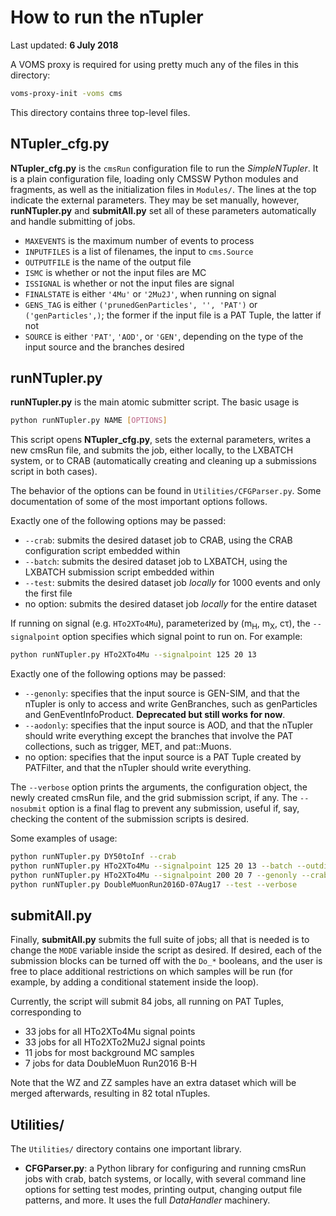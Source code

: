 # How to run the nTupler

Last updated: **6 July 2018**

A VOMS proxy is required for using pretty much any of the files in this directory:
```bash
voms-proxy-init -voms cms
```

This directory contains three top-level files.

## NTupler_cfg.py

**NTupler_cfg.py** is the `cmsRun` configuration file to run the _SimpleNTupler_. It is a plain configuration file, loading only CMSSW Python modules and fragments, as well as the initialization files in `Modules/`. The lines at the top indicate the external parameters. They may be set manually, however, **runNTupler.py** and **submitAll.py** set all of these parameters automatically and handle submitting of jobs.
  * `MAXEVENTS` is the maximum number of events to process
  * `INPUTFILES` is a list of filenames, the input to `cms.Source`
  * `OUTPUTFILE` is the name of the output file
  * `ISMC` is whether or not the input files are MC
  * `ISSIGNAL` is whether or not the input files are signal
  * `FINALSTATE` is either `'4Mu'` or `'2Mu2J'`, when running on signal
  * `GENS_TAG` is either `('prunedGenParticles', '', 'PAT')` or `('genParticles',)`; the former if the input file is a PAT Tuple, the latter if not
  * `SOURCE` is either `'PAT'`, `'AOD'`, or `'GEN'`, depending on the type of the input source and the branches desired

## runNTupler.py

**runNTupler.py** is the main atomic submitter script. The basic usage is

```bash
python runNTupler.py NAME [OPTIONS]
```

This script opens **NTupler_cfg.py**, sets the external parameters, writes a new cmsRun file, and submits the job, either locally, to the LXBATCH system, or to CRAB (automatically creating and cleaning up a submissions script in both cases).

The behavior of the options can be found in `Utilities/CFGParser.py`. Some documentation of some of the most important options follows.

Exactly one of the following options may be passed:
  * `--crab`: submits the desired dataset job to CRAB, using the CRAB configuration script embedded within
  * `--batch`: submits the desired dataset job to LXBATCH, using the LXBATCH submission script embedded within
  * `--test`: submits the desired dataset job *locally* for 1000 events and only the first file
  * no option: submits the desired dataset job *locally* for the entire dataset

If running on signal (e.g. `HTo2XTo4Mu`), parameterized by (m<sub>H</sub>, m<sub>X</sub>, c&tau;), the `--signalpoint` option specifies which signal point to run on. For example:

```bash
python runNTupler.py HTo2XTo4Mu --signalpoint 125 20 13
```

Exactly one of the following options may be passed:
  * `--genonly`: specifies that the input source is GEN-SIM, and that the nTupler is only to access and write GenBranches, such as genParticles and GenEventInfoProduct. **Deprecated but still works for now**.
  * `--aodonly`: specifies that the input source is AOD, and that the nTupler should write everything except the branches that involve the PAT collections, such as trigger, MET, and pat::Muons.
  * no option: specifies that the input source is a PAT Tuple created by PATFilter, and that the nTupler should write everything.

The `--verbose` option prints the arguments, the configuration object, the newly created cmsRun file, and the grid submission script, if any. The `--nosubmit` option is a final flag to prevent any submission, useful if, say, checking the content of the submission scripts is desired.

Some examples of usage:

```bash
python runNTupler.py DY50toInf --crab
python runNTupler.py HTo2XTo4Mu --signalpoint 125 20 13 --batch --outdir /afs/cern.ch/user/a/adasgupt/
python runNTupler.py HTo2XTo4Mu --signalpoint 200 20 7 --genonly --crab
python runNTupler.py DoubleMuonRun2016D-07Aug17 --test --verbose
```

## submitAll.py

Finally, **submitAll.py** submits the full suite of jobs; all that is needed is to change the `MODE` variable inside the script as desired. If desired, each of the submission blocks can be turned off with the `Do_*` booleans, and the user is free to place additional restrictions on which samples will be run (for example, by adding a conditional statement inside the loop).

Currently, the script will submit 84 jobs, all running on PAT Tuples, corresponding to
  * 33 jobs for all HTo2XTo4Mu signal points
  * 33 jobs for all HTo2XTo2Mu2J signal points
  * 11 jobs for most background MC samples
  * 7 jobs for data DoubleMuon Run2016 B-H

Note that the WZ and ZZ samples have an extra dataset which will be merged afterwards, resulting in 82 total nTuples.

## Utilities/

The `Utilities/` directory contains one important library.

  * **CFGParser.py**: a Python library for configuring and running cmsRun jobs with crab, batch systems, or locally, with several command line options for setting test modes, printing output, changing output file patterns, and more. It uses the full *DataHandler* machinery.
